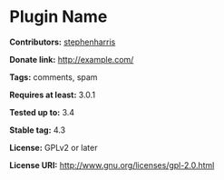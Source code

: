 # Plugin Name #
**Contributors:** [stephenharris](https://profiles.wordpress.org/stephenharris)  

**Donate link:** http://example.com/  

**Tags:** comments, spam  

**Requires at least:** 3.0.1  

**Tested up to:** 3.4  

**Stable tag:** 4.3  

**License:** GPLv2 or later  

**License URI:** http://www.gnu.org/licenses/gpl-2.0.html  
